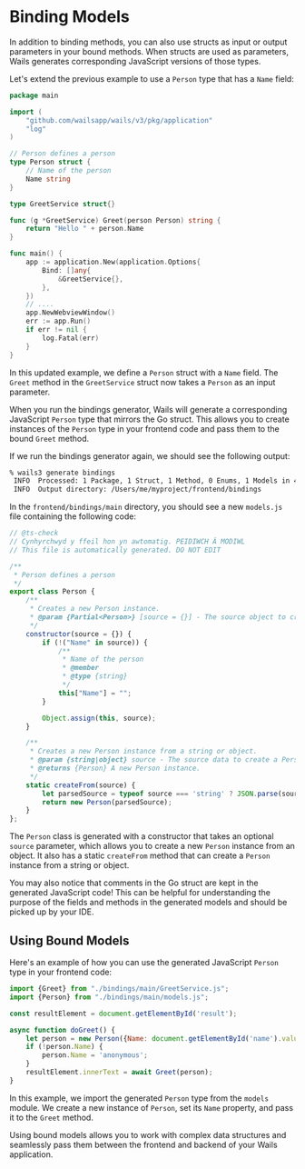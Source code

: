 # Binding Models

In addition to binding methods, you can also use structs as input or output parameters in your bound methods. When structs are used as parameters, Wails generates corresponding JavaScript versions of those types.

Let's extend the previous example to use a `Person` type that has a `Name` field:

```go title="main.go"
package main

import (
	"github.com/wailsapp/wails/v3/pkg/application"
	"log"
)

// Person defines a person
type Person struct {
	// Name of the person
	Name string
}

type GreetService struct{}

func (g *GreetService) Greet(person Person) string {
	return "Hello " + person.Name
}

func main() {
	app := application.New(application.Options{
		Bind: []any{
			&GreetService{},
		},
	})
	// ....
	app.NewWebviewWindow()
	err := app.Run()
	if err != nil {
		log.Fatal(err)
	}
}

```

In this updated example, we define a `Person` struct with a `Name` field. The `Greet` method in the `GreetService` struct
now takes a `Person` as an input parameter.

When you run the bindings generator, Wails will generate a corresponding JavaScript `Person` type that mirrors the Go
struct. This allows you to create instances of the `Person` type in your frontend code and pass them to the bound
`Greet` method.

If we run the bindings generator again, we should see the following output:

```bash
% wails3 generate bindings
 INFO  Processed: 1 Package, 1 Struct, 1 Method, 0 Enums, 1 Models in 4.075625ms.
 INFO  Output directory: /Users/me/myproject/frontend/bindings
```

In the `frontend/bindings/main` directory, you should see a new `models.js` file containing the following code:

```javascript title="models.js"
// @ts-check
// Cynhyrchwyd y ffeil hon yn awtomatig. PEIDIWCH Â MODIWL
// This file is automatically generated. DO NOT EDIT

/**
 * Person defines a person
 */
export class Person {
    /**
     * Creates a new Person instance.
     * @param {Partial<Person>} [source = {}] - The source object to create the Person.
     */
    constructor(source = {}) {
        if (!("Name" in source)) {
            /**
             * Name of the person
             * @member
             * @type {string}
             */
            this["Name"] = "";
        }

        Object.assign(this, source);
    }

    /**
     * Creates a new Person instance from a string or object.
     * @param {string|object} source - The source data to create a Person instance from.
     * @returns {Person} A new Person instance.
     */
    static createFrom(source) {
        let parsedSource = typeof source === 'string' ? JSON.parse(source) : source;
        return new Person(parsedSource);
    }
};

```

The `Person` class is generated with a constructor that takes an optional `source` parameter, which allows you to
create a new `Person` instance from an object. It also has a static `createFrom` method that can create a `Person`
instance from a string or object.

You may also notice that comments in the Go struct are kept in the generated JavaScript code! This can be helpful for
understanding the purpose of the fields and methods in the generated models and should be picked up by your IDE.

## Using Bound Models

Here's an example of how you can use the generated JavaScript `Person` type in your frontend code:

```javascript title="main.js"
import {Greet} from "./bindings/main/GreetService.js";
import {Person} from "./bindings/main/models.js";

const resultElement = document.getElementById('result');

async function doGreet() {
    let person = new Person({Name: document.getElementById('name').value});
    if (!person.Name) {
        person.Name = 'anonymous';
    }
    resultElement.innerText = await Greet(person);
}
```

In this example, we import the generated `Person` type from the `models` module. We create a new instance of `Person`,
set its `Name` property, and pass it to the `Greet` method.

Using bound models allows you to work with complex data structures and seamlessly pass them between the frontend and
backend of your Wails application.
